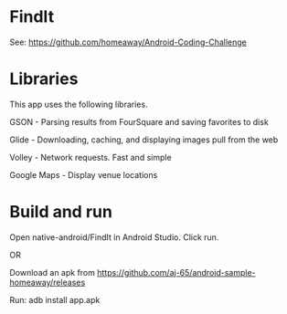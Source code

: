 # FindIt

See: https://github.com/homeaway/Android-Coding-Challenge

# Libraries

This app uses the following libraries.

GSON - Parsing results from FourSquare and saving favorites to disk

Glide - Downloading, caching, and displaying images pull from the web

Volley - Network requests. Fast and simple

Google Maps - Display venue locations

# Build and run

Open native-android/FindIt in Android Studio. Click run.

OR

Download an apk from https://github.com/aj-65/android-sample-homeaway/releases

Run: adb install app.apk
